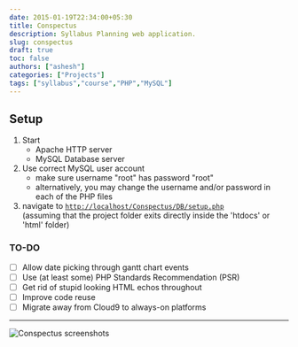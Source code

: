 ```yaml
---
date: 2015-01-19T22:34:00+05:30
title: Conspectus
description: Syllabus Planning web application.
slug: conspectus
draft: true
toc: false
authors: ["ashesh"]
categories: ["Projects"]
tags: ["syllabus","course","PHP","MySQL"]
---
```


## Setup

1. Start
   - Apache HTTP server
   - MySQL Database server
2. Use correct MySQL user account
   - make sure username "root" has password "root"
   - alternatively, you may change the username and/or password in each of the PHP files
3. navigate to [`http://localhost/Conspectus/DB/setup.php`](http://localhost/project_SE/DB/setup.php)<br>(assuming that the project folder exits directly inside the 'htdocs' or 'html' folder)

### TO-DO
- [ ] Allow date picking through gantt chart events
- [ ] Use (at least some) PHP Standards Recommendation (PSR)
- [ ] Get rid of stupid looking HTML echos throughout
- [ ] Improve code reuse
- [ ] Migrate away from Cloud9 to always-on platforms

___
![Conspectus screenshots](https://raw.githubusercontent.com/user501254/project_SE/master/doc/output_Gbjb76.gif)
